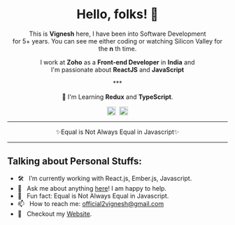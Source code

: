 <!-- <samp> -->
<h1 align="center">Hello, folks! 👋</h1>

<p align="center">
  This is <b>Vignesh</b> here, I have been into Software Development <br>for 5+ years. You can see me either coding or watching Silicon Valley for the <b>n</b> th time. 
</p>

<p align="center">
  I work at <b>Zoho</b> as a <b>Front-end Developer</b> in <b>India</b> and  <br> I'm passionate about <b>ReactJS</b> and <b>JavaScript</b>
</p>

<p align="center">***</p>

<p align="center">🌱 I'm Learning <strong>Redux</strong> and <strong>TypeScript</strong>.</p>

<p align="center">
  <a href="https://www.linkedin.com/in/vignesh-karunakaran-4730039b/" target="_blank"><img align="center" src="https://cdn.jsdelivr.net/npm/simple-icons@3.0.1/icons/linkedin.svg" alt="LinkedIn" height="20" width="20" /></a>&nbsp;
   <a href="https://twitter.com/Vk3y3" target="_blank"><img align="center" src="https://cdn.jsdelivr.net/npm/simple-icons@3.0.1/icons/twitter.svg" alt="Twitter" height="20" width="20" /></a>
</p>

***

<p align="center">✨Equal is Not Always Equal in Javascript✨</p>

***

## Talking about Personal Stuffs:

- 🛠 &nbsp; I’m currently working with React.js, Ember.js, Javascript.
- 💬 &nbsp; Ask me about anything [here](https://twitter.com/Vk3y3)! I am happy to help.
- 👾 &nbsp; Fun fact: Equal is Not Always Equal in Javascript.
- 📫 &nbsp; How to reach me: official2vignesh@gmail.com
- 📝 &nbsp; Checkout my [Website](https://iamvignesh.dev/).


</samp>
